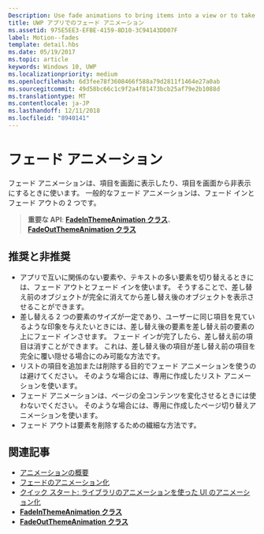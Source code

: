 ```yaml
---
Description: Use fade animations to bring items into a view or to take items out of a view. The two common fade animations are fade-in and fade-out.
title: UWP アプリでのフェード アニメーション
ms.assetid: 975E5EE3-EFBE-4159-8D10-3C94143DD07F
label: Motion--fades
template: detail.hbs
ms.date: 05/19/2017
ms.topic: article
keywords: Windows 10, UWP
ms.localizationpriority: medium
ms.openlocfilehash: 6d3fee78f3608466f588a79d2811f1464e27a0ab
ms.sourcegitcommit: 49d58bc66c1c9f2a4f81473bcb25af79e2b1088d
ms.translationtype: MT
ms.contentlocale: ja-JP
ms.lasthandoff: 12/11/2018
ms.locfileid: "8940141"
---
```

# <a name="fade-animations"></a>フェード アニメーション



フェード アニメーションは、項目を画面に表示したり、項目を画面から非表示にするときに使います。 一般的なフェード アニメーションは、フェード インとフェード アウトの 2 つです。

> **重要な API**: [**FadeInThemeAnimation クラス**](https://msdn.microsoft.com/library/windows/apps/br210298)、[**FadeOutThemeAnimation クラス**](https://msdn.microsoft.com/library/windows/apps/br210302)


## <a name="dos-and-donts"></a>推奨と非推奨


-   アプリで互いに関係のない要素や、テキストの多い要素を切り替えるときには、フェード アウトとフェード インを使います。 そうすることで、差し替え前のオブジェクトが完全に消えてから差し替え後のオブジェクトを表示させることができます。
-   差し替える 2 つの要素のサイズが一定であり、ユーザーに同じ項目を見ているような印象を与えたいときには、差し替え後の要素を差し替え前の要素の上にフェード インさせます。 フェード インが完了したら、差し替え前の項目は消すことができます。 これは、差し替え後の項目が差し替え前の項目を完全に覆い隠せる場合にのみ可能な方法です。
-   リストの項目を追加または削除する目的でフェード アニメーションを使うのは避けてください。 そのような場合には、専用に作成したリスト アニメーションを使います。
-   フェード アニメーションは、ページの全コンテンツを変化させるときには使わないでください。 そのような場合には、専用に作成したページ切り替えアニメーションを使います。
-   フェード アウトは要素を削除するための繊細な方法です。
## <a name="related-articles"></a>関連記事

* [アニメーションの概要](https://msdn.microsoft.com/library/windows/apps/mt187350)
* [フェードのアニメーション化](https://msdn.microsoft.com/library/windows/apps/xaml/jj649429)
* [クイック スタート: ライブラリのアニメーションを使った UI のアニメーション化](https://msdn.microsoft.com/library/windows/apps/xaml/hh452703)
* [**FadeInThemeAnimation クラス**](https://msdn.microsoft.com/library/windows/apps/br210298)
* [**FadeOutThemeAnimation クラス**](https://msdn.microsoft.com/library/windows/apps/br210302)

 

 




